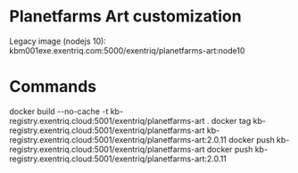 # Planetfarms Art customization

Legacy image (nodejs 10):
kbm001exe.exentriq.com:5000/exentriq/planetfarms-art:node10

# Commands

docker build --no-cache -t kb-registry.exentriq.cloud:5001/exentriq/planetfarms-art .
docker tag kb-registry.exentriq.cloud:5001/exentriq/planetfarms-art kb-registry.exentriq.cloud:5001/exentriq/planetfarms-art:2.0.11
docker push kb-registry.exentriq.cloud:5001/exentriq/planetfarms-art
docker push kb-registry.exentriq.cloud:5001/exentriq/planetfarms-art:2.0.11
